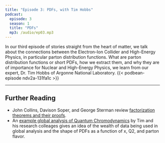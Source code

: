 ```yaml
---
title: "Episode 3: PDFs, with Tim Hobbs"
podcast:
  episode: 3
  season: 1
  title: "PDFs"
  mp3: /audio/ep03.mp3
---
```


In our third episode of stories straight from the heart of matter, we talk about the connections between the Electron-Ion Collider and High-Energy Physics, in particular parton distribution functions. What are parton distribution functions or short PDFs, how we extract them, and why they are of importance for Nuclear and High-Energy Physics, we learn from our expert, Dr. Tim Hobbs of Argonne National Laboratory. 
{{< podbean-episode ndv2a-131fa1c >}}

---

## Further Reading  

* John Collins, Davison Soper, and George Sterman review [factorization theorems and their proofs](https://inspirehep.net/literature/25808). 
* An [example global analysis of Quantum Chromodynamics](https://inspirehep.net/literature/1773096) by Tim and his research colleages gives an idea of the wealth of data being used in global analysis and the shape of PDFs as a function of x, Q2, and parton flavor. 
